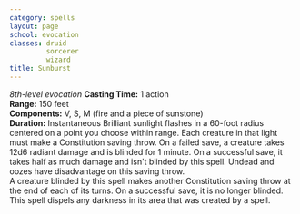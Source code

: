 ```yaml
---
category: spells
layout: page
school: evocation
classes: druid
         sorcerer
         wizard
title: Sunburst 
---
```

_8th-level evocation_ 
**Casting Time:** 1 action    
**Range:** 150 feet    
**Components:** V, S, M (fire and a piece of sunstone)    
**Duration:** Instantaneous 
Brilliant sunlight flashes in a 60-foot radius centered on a point you choose within range. Each creature in that light must make a Constitution saving throw. On a failed save, a creature takes 12d6 radiant damage and is blinded for 1 minute. On a successful save, it takes half as much damage and isn't blinded by this spell. Undead and oozes have disadvantage on this saving throw.    
A creature blinded by this spell makes another Constitution saving throw at the end of each of its turns. On a successful save, it is no longer blinded.    
This spell dispels any darkness in its area that was created by a spell. 